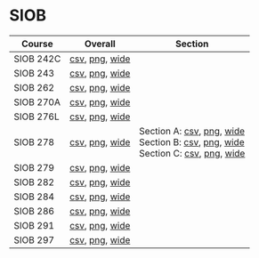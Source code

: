 # SIOB

| Course | Overall | Section |
| ------ | ------- | ------- |
| SIOB 242C | [csv](https://github.com/UCSD-Historical-Enrollment-Data/2025Spring/blob/main/overall/SIOB%20242C.csv), [png](https://raw.githubusercontent.com/UCSD-Historical-Enrollment-Data/2025Spring/main/plot_overall/SIOB%20242C.png), [wide](https://raw.githubusercontent.com/UCSD-Historical-Enrollment-Data/2025Spring/main/plot_overall_wide/SIOB%20242C.png) |  |
| SIOB 243 | [csv](https://github.com/UCSD-Historical-Enrollment-Data/2025Spring/blob/main/overall/SIOB%20243.csv), [png](https://raw.githubusercontent.com/UCSD-Historical-Enrollment-Data/2025Spring/main/plot_overall/SIOB%20243.png), [wide](https://raw.githubusercontent.com/UCSD-Historical-Enrollment-Data/2025Spring/main/plot_overall_wide/SIOB%20243.png) |  |
| SIOB 262 | [csv](https://github.com/UCSD-Historical-Enrollment-Data/2025Spring/blob/main/overall/SIOB%20262.csv), [png](https://raw.githubusercontent.com/UCSD-Historical-Enrollment-Data/2025Spring/main/plot_overall/SIOB%20262.png), [wide](https://raw.githubusercontent.com/UCSD-Historical-Enrollment-Data/2025Spring/main/plot_overall_wide/SIOB%20262.png) |  |
| SIOB 270A | [csv](https://github.com/UCSD-Historical-Enrollment-Data/2025Spring/blob/main/overall/SIOB%20270A.csv), [png](https://raw.githubusercontent.com/UCSD-Historical-Enrollment-Data/2025Spring/main/plot_overall/SIOB%20270A.png), [wide](https://raw.githubusercontent.com/UCSD-Historical-Enrollment-Data/2025Spring/main/plot_overall_wide/SIOB%20270A.png) |  |
| SIOB 276L | [csv](https://github.com/UCSD-Historical-Enrollment-Data/2025Spring/blob/main/overall/SIOB%20276L.csv), [png](https://raw.githubusercontent.com/UCSD-Historical-Enrollment-Data/2025Spring/main/plot_overall/SIOB%20276L.png), [wide](https://raw.githubusercontent.com/UCSD-Historical-Enrollment-Data/2025Spring/main/plot_overall_wide/SIOB%20276L.png) |  |
| SIOB 278 | [csv](https://github.com/UCSD-Historical-Enrollment-Data/2025Spring/blob/main/overall/SIOB%20278.csv), [png](https://raw.githubusercontent.com/UCSD-Historical-Enrollment-Data/2025Spring/main/plot_overall/SIOB%20278.png), [wide](https://raw.githubusercontent.com/UCSD-Historical-Enrollment-Data/2025Spring/main/plot_overall_wide/SIOB%20278.png) | Section A: [csv](https://github.com/UCSD-Historical-Enrollment-Data/2025Spring/blob/main/section/SIOB%20278_A.csv), [png](https://raw.githubusercontent.com/UCSD-Historical-Enrollment-Data/2025Spring/main/plot_section/SIOB%20278_A.png), [wide](https://raw.githubusercontent.com/UCSD-Historical-Enrollment-Data/2025Spring/main/plot_section_wide/SIOB%20278_A.png)<br>Section B: [csv](https://github.com/UCSD-Historical-Enrollment-Data/2025Spring/blob/main/section/SIOB%20278_B.csv), [png](https://raw.githubusercontent.com/UCSD-Historical-Enrollment-Data/2025Spring/main/plot_section/SIOB%20278_B.png), [wide](https://raw.githubusercontent.com/UCSD-Historical-Enrollment-Data/2025Spring/main/plot_section_wide/SIOB%20278_B.png)<br>Section C: [csv](https://github.com/UCSD-Historical-Enrollment-Data/2025Spring/blob/main/section/SIOB%20278_C.csv), [png](https://raw.githubusercontent.com/UCSD-Historical-Enrollment-Data/2025Spring/main/plot_section/SIOB%20278_C.png), [wide](https://raw.githubusercontent.com/UCSD-Historical-Enrollment-Data/2025Spring/main/plot_section_wide/SIOB%20278_C.png) |
| SIOB 279 | [csv](https://github.com/UCSD-Historical-Enrollment-Data/2025Spring/blob/main/overall/SIOB%20279.csv), [png](https://raw.githubusercontent.com/UCSD-Historical-Enrollment-Data/2025Spring/main/plot_overall/SIOB%20279.png), [wide](https://raw.githubusercontent.com/UCSD-Historical-Enrollment-Data/2025Spring/main/plot_overall_wide/SIOB%20279.png) |  |
| SIOB 282 | [csv](https://github.com/UCSD-Historical-Enrollment-Data/2025Spring/blob/main/overall/SIOB%20282.csv), [png](https://raw.githubusercontent.com/UCSD-Historical-Enrollment-Data/2025Spring/main/plot_overall/SIOB%20282.png), [wide](https://raw.githubusercontent.com/UCSD-Historical-Enrollment-Data/2025Spring/main/plot_overall_wide/SIOB%20282.png) |  |
| SIOB 284 | [csv](https://github.com/UCSD-Historical-Enrollment-Data/2025Spring/blob/main/overall/SIOB%20284.csv), [png](https://raw.githubusercontent.com/UCSD-Historical-Enrollment-Data/2025Spring/main/plot_overall/SIOB%20284.png), [wide](https://raw.githubusercontent.com/UCSD-Historical-Enrollment-Data/2025Spring/main/plot_overall_wide/SIOB%20284.png) |  |
| SIOB 286 | [csv](https://github.com/UCSD-Historical-Enrollment-Data/2025Spring/blob/main/overall/SIOB%20286.csv), [png](https://raw.githubusercontent.com/UCSD-Historical-Enrollment-Data/2025Spring/main/plot_overall/SIOB%20286.png), [wide](https://raw.githubusercontent.com/UCSD-Historical-Enrollment-Data/2025Spring/main/plot_overall_wide/SIOB%20286.png) |  |
| SIOB 291 | [csv](https://github.com/UCSD-Historical-Enrollment-Data/2025Spring/blob/main/overall/SIOB%20291.csv), [png](https://raw.githubusercontent.com/UCSD-Historical-Enrollment-Data/2025Spring/main/plot_overall/SIOB%20291.png), [wide](https://raw.githubusercontent.com/UCSD-Historical-Enrollment-Data/2025Spring/main/plot_overall_wide/SIOB%20291.png) |  |
| SIOB 297 | [csv](https://github.com/UCSD-Historical-Enrollment-Data/2025Spring/blob/main/overall/SIOB%20297.csv), [png](https://raw.githubusercontent.com/UCSD-Historical-Enrollment-Data/2025Spring/main/plot_overall/SIOB%20297.png), [wide](https://raw.githubusercontent.com/UCSD-Historical-Enrollment-Data/2025Spring/main/plot_overall_wide/SIOB%20297.png) |  |
